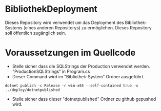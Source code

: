 # BibliothekDeployment
Dieses Repository wird verwendet um das Deployment des Bibliothek-Systems (eines anderen Repositorys) zu ermöglichen. Dieses Repository soll öffentlich zugänglich sein.

# Voraussetzungen im Quellcode
- Stelle sicher dass die SQLStrings der Production verwendet werden. "ProductionSQLStrings" in Program.cs
- Dieser Command wird im "Bibliothek-System" Ordner ausgeführt.
```
dotnet publish -c Release -r win-x64 --self-contained true -o ../deploy/dotnetpublished
```
- Stelle sicher dass dieser "dotnetpublished" Ordner zu github gepushed wird. 
